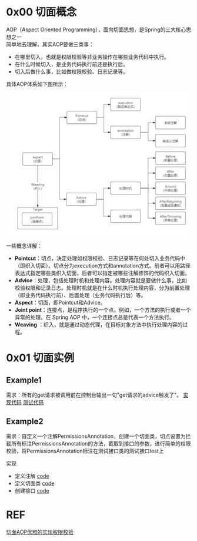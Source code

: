 # 0x00 切面概念
AOP（Aspect Oriented Programming），面向切面思想，是Spring的三大核心思想之一<br>
简单地去理解，其实AOP要做三类事：
* 在哪里切入，也就是权限校验等非业务操作在哪些业务代码中执行。
* 在什么时候切入，是业务代码执行前还是执行后。
* 切入后做什么事，比如做权限校验、日志记录等。

具体AOP体系如下图所示：

<div align="center">
	<img src="https://github.com/oneCoderMan/javastudy/blob/2cdccd42d38477dff0e34ed2008d99d4b1453c64/notes/src/main/resources/pics/aspect.png" alt="Editor" width="500">
</div>

一些概念详解：

* **Pointcut**：切点，决定处理如权限校验、日志记录等在何处切入业务代码中（即织入切面）。切点分为execution方式和annotation方式。前者可以用路径表达式指定哪些类织入切面，后者可以指定被哪些注解修饰的代码织入切面。
* **Advice**：处理，包括处理时机和处理内容。处理内容就是要做什么事，比如校验权限和记录日志。处理时机就是在什么时机执行处理内容，分为前置处理（即业务代码执行前）、后置处理（业务代码执行后）等。 
* **Aspect**：切面，即Pointcut和Advice。
* **Joint point**：连接点，是程序执行的一个点。例如，一个方法的执行或者一个异常的处理。在 Spring AOP 中，一个连接点总是代表一个方法执行。
* **Weaving** ：织入，就是通过动态代理，在目标对象方法中执行处理内容的过程。

# 0x01 切面实例

## Example1
需求：所有的get请求被调用前在控制台输出一句"get请求的advice触发了"。
[实现代码](../../../../../basicTech/src/main/java/com/java/study/basic/aspect/example1/LogAdvice.java)
[测试代码](../../../../../basicTech/src/main/java/com/java/study/controller/aspect/AspectTestController.java)

## Example2
需求：自定义一个注解PermissionsAnnotation，创建一个切面类，切点设置为拦截所有标注PermissionsAnnotation的方法，截取到接口的参数，进行简单的权限校验，将PermissionsAnnotation标注在测试接口类的测试接口test上

实现
* 定义注解 [code](../../../../../basicTech/src/main/java/com/java/study/basic/aspect/example2/PermissionAnnotation.java)
* 定义切面类 [code](../../../../../basicTech/src/main/java/com/java/study/basic/aspect/example2/PermissionFirstAdvice.java)
* 创建接口 [code](../../../../../basicTech/src/main/java/com/java/study/controller/aspect/AspectTestController.java)


# REF
[切面AOP优雅的实现权限校验](https://mp.weixin.qq.com/s/DjWq1Kw9kPMlt3l_3HDK0Q)